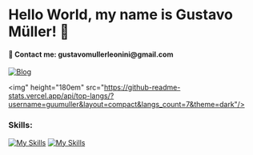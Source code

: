 <h1>Hello World, my name is Gustavo Müller! 👋</h1>

<h4> 📩 Contact me: gustavomullerleonini@gmail.com</h4>

[![Blog](https://img.shields.io/badge/LinkedIn-0077B5?style=for-the-badge&logo=linkedin&logoColor=white)](https://www.linkedin.com/in/gustavo-m%C3%BCller-leonini-machado-aaa542264/)


<img" height="180em" src="https://github-readme-stats.vercel.app/api/top-langs/?username=guumuller&layout=compact&langs_count=7&theme=dark"/>

<h3>Skills:</h3>

[![My Skills](https://skillicons.dev/icons?i=react,ts,py,java )](https://skillicons.dev)
[![My Skills](https://skillicons.dev/icons?i=firebase )](https://skillicons.dev)

